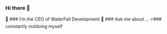 ### Hi there 👋
 🌱 ### I’m the CEO of WaterFall Development
 💬 ### Ask me about ...
 ⚡### constantly outdoing myself

<!--
**ElTurrito/ElTurrito** is a ✨ _special_ ✨ repository because its `README.md` (this file) appears on your GitHub profile.

Here are some ideas to get you started:

- 🌱 I’m the CEO of WaterFall Development
- 💬 Ask me about ...
- ⚡ constantly outdoing myself
-->
